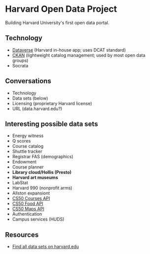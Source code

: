 # Harvard Open Data Project

Building Harvard University's first open data portal.

## Technology
* [Dataverse](http://dataverse.org/) (Harvard in-house app; uses DCAT standard)
* [CKAN](http://ckan.org/) (lightweight catalog management; used by most open data groups)
* Socrata

## Conversations

* Technology
* Data sets (below)
* Licensing (proprietary Harvard license)
* URL (data.harvard.edu?)

## Interesting possible data sets

* Energy witness
* Q scores
* Course catalog
* Shuttle tracker
* Registrar FAS (demographics)
* Endowment
* Course planner
* **Library cloud/Hollis (Presto)**
* **Harvard art museums**
* LabStat
* Harvard 990 (nonprofit arms)
* Allston expansiont
* [CS50 Courses API](https://manual.cs50.net/api/courses/)
* [CS50 Food API](https://manual.cs50.net/api/food/)
* [CS50 Maps API](https://manual.cs50.net/api/maps/)
* Authentication
* Campus services (HUDS)

## Resources
* [Find all data sets on harvard.edu](http://lmgtdfy.usopendata.org/)
